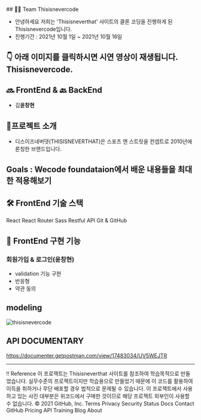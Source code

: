 \## 👨‍💻 Team Thisisnevercode

- 안녕하세요 저희는 'Thisisneverthat' 사이트의 클론 코딩을 진행하게 된 Thisisnevercode입니다.
- 진행기간 : 2021년 10월 1일 ~ 2021년 10월 16일

## 👇 아래 이미지를 클릭하시면 시연 영상이 재생됩니다. Thisisnevercode.

## 🔜 FrontEnd & 🔙 BackEnd

- 김**윤창현** 

## 🌟프로젝트 소개

- 디스이즈네버댓(THISISNEVERTHAT)은 스포츠 앤 스트릿을 컨셉트로 2010년에 론칭한 브랜드입니다. 

## Goals : Wecode foundataion에서 배운 내용들을 최대한 적용해보기

## 🛠 FrontEnd 기술 스택
React
React Router
Sass
Restful API
Git & GitHub

## 🌈 FrontEnd 구현 기능

### 회원가입 & 로그인(윤창현)
- validation 기능 구현
- 반응형
- 약관 동의

## modeling
![thisisnevercode](https://user-images.githubusercontent.com/81890292/137630227-ce64a667-bb65-4a43-8b04-dba5f07a4f87.png)

## API DOCUMENTARY
https://documenter.getpostman.com/view/17483034/UV5WEJTR

---

‼️ Reference
이 프로젝트는 Thisisneverthat 사이트를 참조하여 학습목적으로 만들었습니다.
실무수준의 프로젝트이지만 학습용으로 만들었기 때문에 이 코드를 활용하여 이득을 취하거나 무단 배포할 경우 법적으로 문제될 수 있습니다.
이 프로젝트에서 사용하고 있는 사진 대부분은 위코드에서 구매한 것이므로 해당 프로젝트 외부인이 사용할 수 없습니다.
© 2021 GitHub, Inc.
Terms
Privacy
Security
Status
Docs
Contact GitHub
Pricing
API
Training
Blog
About

